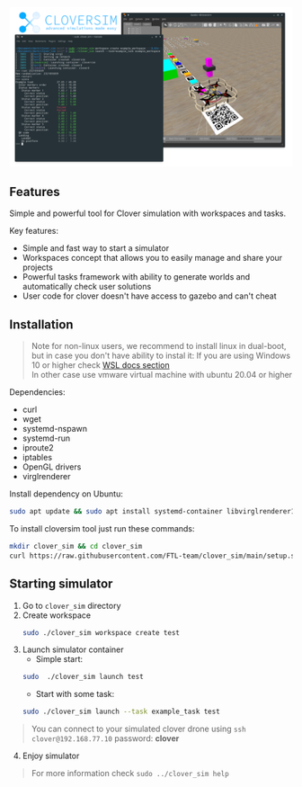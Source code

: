 ![Cloversim banner](./banner.png)

## Features
Simple and powerful tool for Clover simulation with workspaces and tasks.

Key features:

- Simple and fast way to start a simulator
- Workspaces concept that allows you to easily manage and share your projects
- Powerful tasks framework with ability to generate worlds and automatically check user solutions
- User code for clover doesn't have access to gazebo and can't cheat

## Installation
> Note for non-linux users, we recommend to install linux in dual-boot, but in case you don't have ability to instal it:
> If you are using Windows 10 or higher check [WSL docs section](./wsl.md)  
> In other case use vmware virtual machine with ubuntu 20.04 or higher

Dependencies:
- curl
- wget
- systemd-nspawn
- systemd-run
- iproute2
- iptables
- OpenGL drivers
- virglrenderer

Install dependency on Ubuntu:
```bash
sudo apt update && sudo apt install systemd-container libvirglrenderer1 iptables mesa-utils socat wget unzip libegl1-mesa
```

To install cloversim tool just run these commands:
```bash
mkdir clover_sim && cd clover_sim
curl https://raw.githubusercontent.com/FTL-team/clover_sim/main/setup.sh | bash
```

## Starting simulator

1. Go to `clover_sim` directory
2. Create workspace
    ```bash
    sudo ./clover_sim workspace create test
    ```
3. Launch simulator container
    - Simple start:
    ```bash
    sudo  ./clover_sim launch test
    ```
    - Start with some task:
    ```bash
    sudo ./clover_sim launch --task example_task test
    ```
    
> You can connect to your simulated clover drone using `ssh clover@192.168.77.10` password: **clover**

4. Enjoy simulator



> For more information check `sudo ../clover_sim help`